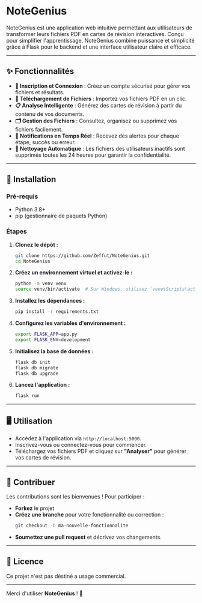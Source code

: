 # NoteGenius

NoteGenius est une application web intuitive permettant aux utilisateurs de transformer leurs fichiers PDF en cartes de révision interactives. Conçu pour simplifier l'apprentissage, NoteGenius combine puissance et simplicité grâce à Flask pour le backend et une interface utilisateur claire et efficace.

---

## ✨ Fonctionnalités

- **🔑 Inscription et Connexion** : Créez un compte sécurisé pour gérer vos fichiers et résultats.
- **📂 Téléchargement de Fichiers** : Importez vos fichiers PDF en un clic.
- **📋 Analyse Intelligente** : Générez des cartes de révision à partir du contenu de vos documents.
- **🗂️ Gestion des Fichiers** : Consultez, organisez ou supprimez vos fichiers facilement.
- **🔔 Notifications en Temps Réel** : Recevez des alertes pour chaque étape, succès ou erreur.
- **🧹 Nettoyage Automatique** : Les fichiers des utilisateurs inactifs sont supprimés toutes les 24 heures pour garantir la confidentialité.

---

## 🚀 Installation

### Pré-requis
- Python 3.8+
- pip (gestionnaire de paquets Python)

### Étapes

1. **Clonez le dépôt :**
   ```bash
   git clone https://github.com/Zeffut/NoteGenius.git
   cd NoteGenius
   ```

2. **Créez un environnement virtuel et activez-le :**
   ```bash
   python -m venv venv
   source venv/bin/activate  # Sur Windows, utilisez `venv\Scripts\activate`
   ```

3. **Installez les dépendances :**
   ```bash
   pip install -r requirements.txt
   ```

4. **Configurez les variables d'environnement :**
   ```bash
   export FLASK_APP=app.py
   export FLASK_ENV=development
   ```

5. **Initialisez la base de données :**
   ```bash
   flask db init
   flask db migrate
   flask db upgrade
   ```

6. **Lancez l'application :**
   ```bash
   flask run
   ```

---

## 🖥️ Utilisation

- Accédez à l'application via `http://localhost:5000`.
- Inscrivez-vous ou connectez-vous pour commencer.
- Téléchargez vos fichiers PDF et cliquez sur **"Analyser"** pour générer vos cartes de révision.

---

## 🤝 Contribuer

Les contributions sont les bienvenues ! Pour participer :
- **Forkez** le projet
- **Créez une branche** pour votre fonctionnalité ou correction :
  ```bash
  git checkout -b ma-nouvelle-fonctionnalite
  ```
- **Soumettez une pull request** et décrivez vos changements.

---

## 📄 Licence

Ce projet n'est pas déstiné a usage commercial.

---

Merci d'utiliser **NoteGenius** ! 🌟
